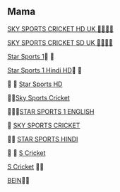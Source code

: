 
  
## Mama

[SKY SPORTS CRICKET HD UK 👋🚀🚀👋 ](http://mlsh1.com:2086/iptvreal/55225/129)

[SKY SPORTS CRICKET SD UK 👋🚀🚀👋 ](http://mlsh1.com:2086/iptvreal/55225/136)

[Star Sports 1](http://iptv.kitv.live:1935/live/Shari/MTV-P/53.m3u8)👋 👋

[Star Sports 1 Hindi HD](http://xtrm.rtload.be:8999/jaykhantest/JVJNDFLJGVNFDSLK/7)👋 👋

👋 👋 [Star Sports HD](http://66.northerniptv.ca:8000/live/george/george123/201.m3u8)

👋👋[Sky Sports Cricket](http://66.northerniptv.ca:8000/golden123/golden123/205)
 
🚀🚀👋[STAR SPORTS 1 ENGLISH](http://flussonic.finetv.xyz/auth?channel=StarSports1English&authorization=b12eb0ec0130e987278877128ea42934&server=1)

👋 [SKY SPORTS CRICKET](http://f.ok2.se:8000/victor1/victor123/205)

👋👋 [STAR SPORTS HINDI](http://66.northerniptv.ca:8000/golden123/golden123/201)

👋 👋 [S Cricket](http://66.northerniptv.ca:8000/golden123/golden123/81947)

[S Cricket](http://f.ok2.se:8000/victor1/victor123/81947) 🚀🚀

[BEIN](http://66.northerniptv.ca:8000/golden123/golden123/74478)🚀🚀

